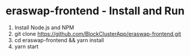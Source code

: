 # eraswap-frontend - Install and Run

1. Install Node.js and NPM
3. git clone https://github.com/BlockClusterApp/eraswap-frontend.git
4. cd eraswap-frontend && yarn install
5. yarn start